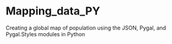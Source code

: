 # Mapping_data_PY
Creating a global map of population using the JSON, Pygal, and Pygal.Styles modules in Python

